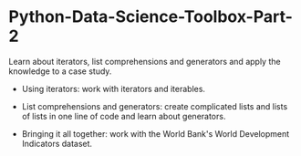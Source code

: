 # Python-Data-Science-Toolbox-Part-2

Learn about iterators, list comprehensions and generators and apply the knowledge to a case study. 

- Using iterators: work with iterators and iterables.

- List comprehensions and generators: create complicated lists and lists of lists in one line of code and learn about generators. 

- Bringing it all together: work with the World Bank's World Development Indicators dataset. 
